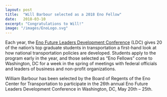 ```yaml
---
layout: post
title:  "Will Barbour selected as a 2018 Eno Fellow"
date:   2018-03-10
excerpt: "Congratulations to Will!"
image: "/images/EnoLogo.svg"
---
```


Each year, the [Eno Future Leaders Development Conference](https://www.enotrans.org/course/future-leaders-development-conference/) (LDC) gives 20 of the nation’s top graduate students in transportation a first-hand look at how national transportation policies are developed. Students apply to the program early in the year, and those selected as “Eno Fellows” come to Washington, DC for a week in the spring of meetings with federal officials and leaders of business and non-profit organizations.

William Barbour has been selected by the Board of Regents of the Eno Center for Transportation to participate in the 26th annual Eno Future Leaders Development Conference in Washington, DC, May 20th – 25th.



